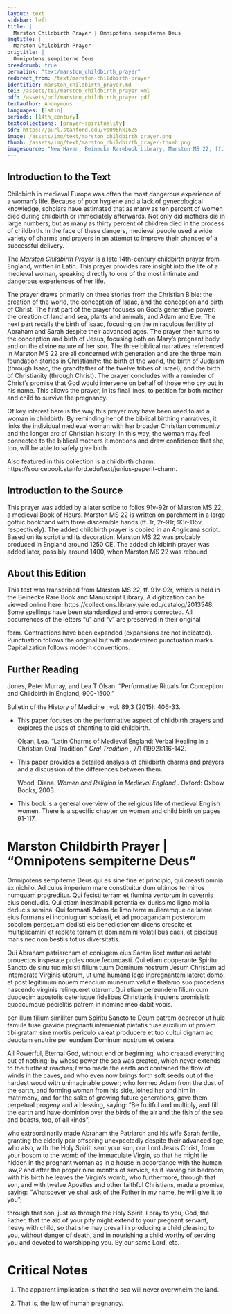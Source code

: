 ```yaml
---
layout: text
sidebar: left
title: |
  Marston Childbirth Prayer | Omnipotens sempiterne Deus
engtitle: |
  Marston Childbirth Prayer
origtitle: |
  Omnipotens sempiterne Deus
breadcrumb: true
permalink: "text/marston_childbirth_prayer"
redirect_from: /text/marston-childbirth-prayer
identifier: marston_childbirth_prayer.md
tei: /assets/tei/marston_childbirth_prayer.xml
pdf: /assets/pdf/marston_childbirth_prayer.pdf
textauthor: Anonymous
languages: [latin]
periods: [14th_century]
textcollections: [prayer-spirituality]
sdr: https://purl.stanford.edu/vs096hk1625
image: /assets/img/text/marston_childbirth_prayer.png
thumb: /assets/img/text/marston_childbirth_prayer-thumb.png
imagesource: "New Haven, Beinecke Rarebook Library, Marston MS 22, ff. 91v-92r [Public Domain]"
---
```

<h2>Introduction to the Text</h2>
<p>Childbirth in medieval Europe was often the most dangerous experience of a woman’s life. Because of poor hygiene and a lack of gynecological knowledge, scholars have estimated that as many as ten percent of women died during childbirth or immediately afterwards. Not only did mothers die in large numbers, but as many as thirty percent of children died in the process of childbirth. In the face of these dangers, medieval people used a wide variety of charms and prayers in an attempt to improve their chances of a successful delivery.</p>

<p>The <i> Marston Childbirth Prayer </i> is a late 14th-century childbirth prayer from England, written in Latin. This prayer provides rare insight into the life of a medieval woman, speaking directly to one of the most intimate and dangerous experiences of her life.</p>

<p>The prayer draws primarily on three stories from the Christian Bible: the creation of the world, the conception of Isaac, and the conception and birth of Christ. The first part of the prayer focuses on God’s generative power: the creation of land and sea, plants and animals, and Adam and Eve. The next part recalls the birth of Isaac, focusing on the miraculous fertility of Abraham and Sarah despite their advanced ages. The prayer then turns to the conception and birth of Jesus, focusing both on Mary’s pregnant body and on the divine nature of her son. The three biblical narratives referenced in Marston MS 22 are all concerned with generation and are the three main foundation stories in Christianity: the birth of the world, the birth of Judaism (through Isaac, the grandfather of the twelve tribes of Israel), and the birth of Christianity (through Christ). The prayer concludes with a reminder of Christ’s promise that God would intervene on behalf of those who cry out in his name. This allows the prayer, in its final lines, to petition for both mother and child to survive the pregnancy.</p>

<p>Of key interest here is the way this prayer may have been used to aid a woman in childbirth. By reminding her of the biblical birthing narratives, it links the individual medieval woman with her broader Christian community and the longer arc of Christian history. In this way, the woman may feel connected to the biblical mothers it mentions and draw confidence that she, too, will be able to safely give birth.</p>

<p>Also featured in this collection is a childbirth charm: https://sourcebook.stanford.edu/text/junius-peperit-charm.</p>

<h2>Introduction to the Source</h2>
<p>This prayer was added by a later scribe to folios 91v-92r of Marston MS 22, a medieval Book of Hours. Marston MS 22 is written on parchment in a large gothic bookhand with three discernible hands (ff. 1r, 2r-91r, 93r-115v, respectively). The added childbirth prayer is copied in an Anglicana script. Based on its script and its decoration, Marston MS 22 was probably produced in England around 1250 CE. The added childbirth prayer was added later, possibly around 1400, when Marston MS 22 was rebound.</p>

<h2>About this Edition</h2>
<p>This text was transcribed from Marston MS 22, ff. 91v-92r, which is held in the Beinecke Rare Book and Manuscript Library. A digitization can be viewed online here: https://collections.library.yale.edu/catalog/2013548. Some spellings have been standardized and errors corrected. All occurrences of the letters “u” and “v” are preserved in their original</p>

<p>form. Contractions have been expanded (expansions are not indicated). Punctuation follows the original but with modernized punctuation marks. Capitalization follows modern conventions.</p>

<h2>Further Reading</h2>
<p>Jones, Peter Murray, and Lea T Olsan. “Performative Rituals for Conception and Childbirth in England, 900-1500.”</p>
<p>Bulletin of the History of Medicine , vol. 89,3 (2015): 406-33.</p>
<ul>
<li>
<p>This paper focuses on the performative aspect of childbirth prayers and explores the uses of chanting to aid childbirth.</p>
<p>Olsan, Lea. “Latin Charms of Medieval England: Verbal Healing in a Christian Oral Tradition.” <i> Oral Tradition</i> , 7/1 (1992):116-142.</p>
</li>
<li>
<p>This paper provides a detailed analysis of childbirth charms and prayers and a discussion of the differences between them.</p>
<p>Wood, Diana. <i> Women and Religion in Medieval England</i> . Oxford: Oxbow Books, 2003.</p>
</li>
<li>
<p>This book is a general overview of the religious life of medieval English women. There is a specific chapter on women and child birth on pages 91-117.</p>
</li>
</ul>
<h1>Marston Childbirth Prayer | “Omnipotens sempiterne Deus”</h1>

<p>Omnipotens sempiterne Deus qui es sine fine et principio, qui creasti omnia ex nichilo. Ad cuius imperium mare constituitur dum ultimos terminos numquam progreditur. Qui fecisti terram et flumina ventorum in cavernis eius concludis. Qui etiam inestimabili potentia ex durissimo ligno mollia deducis semina. Qui formasti Adam de limo terre mulieremque de latere eius formans ei inconiugium sociasti, et ad propagandam posterorum sobolem perpetuam dedisti eis benedictionem dicens crescite et multiplicamini et replete terram et dominamini volatilibus caeli, et piscibus maris nec non bestiis totius diversitatis.</p>

<p>Qui Abraham patriarcham et coniugem eius Saram licet maturiori aetate prouectos insperate proles noue fecundasti. Qui etiam cooperante Spiritu Sancto de sinu tuo misisti filium tuum Dominum nostrum Jesum Christum ad intemerate Virginis uterum, ut uma humana lege inpregnantem lateret domo. et post legitimum nouem mencium munerum velut e thalamo suo procedens nascendo virginis relinqueret uterum. Qui etiam pereundem filium cum duodecim apostolis ceterisque fidelibus Christianis inquiens promisisti: quodcumque pecielitis patrem in nomine meo dabit vobis.</p>

<p>per illum filium similiter cum Spiritu Sancto te Deum patrem deprecor ut huic famule tuae gravide pregnanti interueniat pietatis tuae auxilium ut prolem tibi gratam sine mortis periculo valeat producere et tuo cultui dignam ac deuotam enutrire per eundem Dominum nostrum et cetera.</p>
<p>All Powerful, Eternal God, without end or beginning, who created everything out of nothing; by whose power the sea was created, which never extends to the furthest reaches;<em>1</em> who made the earth and contained the flow of winds in the caves, and who even now brings forth soft seeds out of the hardest wood with unimaginable power; who formed Adam from the dust of the earth, and forming woman from his side, joined her and him in matrimony, and for the sake of growing future generations, gave them perpetual progeny and a blessing, saying: “Be fruitful and multiply, and fill the earth and have dominion over the birds of the air and the fish of the sea and beasts, too, of all kinds”;</p>

<p>who extraordinarily made Abraham the Patriarch and his wife Sarah fertile, granting the elderly pair offspring unexpectedly despite their advanced age; who also, with the Holy Spirit, sent your son, our Lord Jesus Christ, from your bosom to the womb of the immaculate Virgin, so that he might lie hidden in the pregnant woman as in a house in accordance with the human law,<em>2</em> and after the proper nine months of service, as if leaving his bedroom, with his birth he leaves the Virgin’s womb, who furthermore, through that son, and with twelve Apostles and other faithful Christians, made a promise, saying: “Whatsoever ye shall ask of the Father in my name, he will give it to you”;</p>

<p>through that son, just as through the Holy Spirit, I pray to you, God, the Father, that the aid of your pity might extend to your pregnant servant, heavy with child, so that she may prevail in producing a child pleasing to you, without danger of death, and in nourishing a child worthy of serving you and devoted to worshipping you. By our same Lord, etc.</p>

<h1>Critical Notes</h1>

<ol id="l2">
<li>
<p>The apparent implication is that the sea will never overwhelm the land.</p>
</li>
<li>
<p>That is, the law of human pregnancy.</p>
</li>
</ol>
